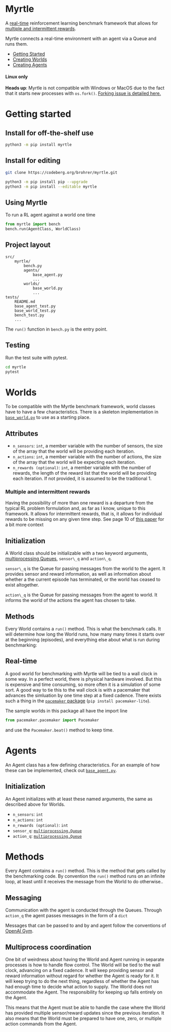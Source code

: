 # Myrtle
A [real-time](#real-time) reinforcement learning benchmark framework that allows for
[multiple and intermittent rewards](#multiple-and-intermittent-rewards).

Myrtle connects a real-time environment with an agent via a Queue and runs them.

- [Getting Started](#getting-started)
- [Creating Worlds](#worlds)
- [Creating Agents](#agents)

#### Linux only
**Heads up**: Myrtle is
not compatible
with Windows or MacOS due to the fact that it starts new
processes with `os.fork()`.
[Forking issue is detailed here.](https://docs.python.org/3/library/multiprocessing.html)

# Getting started

## Install for off-the-shelf use

```bash
python3 -m pip install myrtle
```

## Install for editing

```bash
git clone https://codeberg.org/brohrer/myrtle.git
```

```bash
python3 -m pip install pip --upgrade
python3 -m pip install --editable myrtle
```

## Using Myrtle

To run a RL agent against a world one time

```python
from myrtle import bench
bench.run(AgentClass, WorldClass)
```


## Project layout

```text
src/
    myrtle/
        bench.py
        agents/
            base_agent.py
            ...
        worlds/
            base_world.py
            ...
tests/
    README.md
    base_agent_test.py
    base_world_test.py
    bench_test.py
    ...
```

The `run()` function in `bench.py` is the entry point.

## Testing

Run the test suite with pytest.

```bash
cd myrtle
pytest
```

# Worlds

To be compatible with the Myrtle benchmark framework, world classes have to have a few
characteristics. There is a skeleton implementation in
[`base_world.py`](base_world.py)
to use as a starting place. 

## Attributes

- `n_sensors`: `int`, a member variable with the number of sensors, the size of
the array that the world will be providing each iteration.
- `n_actions`: `int`, a member variable with the number of actions, the size of
the array that the world will be expecting each iteration.
- `n_rewards (optional)`: `int`, a member variable with
the number of rewards, the length of
the reward list that the world will be providing each iteration. If not provided,
it is assumed to be the traditional 1.

### Multiple and intermittent rewards

Having the possibility of more than one reward is a departure
from the typical RL problem formulation and, as far as I know,
unique to this framework. It allows for intermittent rewards, that is,
it allows for individual rewards to be missing on any given time step.
See page 10 of [this paper](https://brandonrohrer.com/cartographer) for
a bit more context

## Initialization

A World class should be initializable with a two keyword arguments, 
[multiprocessing Queues](
https://docs.python.org/3/library/multiprocessing.html#multiprocessing.Queue),
`sensor\_q` and `action\_q`.

`sensor\_q` is the Queue for passing messages from the world to the agent.
It provides sensor and reward information, as well as information about whether
a the current episode has terminated, or the world has ceased to exist altogether.

`action\_q` is the Queue for passing messages from the agent to world.
It informs the world of the actions the agent has chosen to take.

## Methods

Every World contains a `run()` method. This is what the benchmark calls.
It will determine how long the World runs, how many many times it starts over at
the beginning (episodes), and everything else about what is run during benchmarking:

## Real-time

A good world for benchmarking with Myrtle will be tied to a wall clock
in some way. In a perfect world, there is physical hardware involved.
But this is expensive and time consuming, so more often it is a simulation
of some sort. A good way to tie this to the wall clock is with a
pacemaker that advances the simluation by one time step at a fixed cadence.
There exists such a thing in the
[`pacemaker` package](https://github.com/brohrer/pacemaker)
(`pip install pacemaker-lite`).

The sample worlds in this package all have the import line

```python
from pacemaker.pacemaker import Pacemaker
```

and use the `Pacemaker.beat()` method to keep time. 

# Agents

An Agent class has a few defining characteristics. For an example of how
these can be implemented, check out
[`base_agent.py`](https://codeberg.org/brohrer/myrtle/src/branch/main/src/myrtle/agents/base_agent.py).

## Initialization
An Agent initializes with at least these named arguments, the same as 
described above for Worlds.

- `n_sensors`: `int`
- `n_actions`: `int`
- `n_rewards (optional)`: `int`
- `sensor_q`: [`multiprocessing.Queue`](
    https://docs.python.org/3/library/multiprocessing.html#multiprocessing.Queue)
- `action_q`: [`multiprocessing.Queue`](
    https://docs.python.org/3/library/multiprocessing.html#multiprocessing.Queue)

# Methods

Every Agent contains a `run()` method. This is the method that gets
called by the benchmarking code.
By convention the `run()` method runs on an infinite loop, at least until it
receives the message from the World to do otherwise..

## Messaging

Communication with the agent is conducted through the Queues.
Through `action_q`
the agent passes messages in the form of a `dict` 

Messages that can be passed to and by and agent follow the conventions
 of [OpenAI Gym](https://github.com/openai/gym). 



## Multiprocess coordination

One bit of weirdness about having the World and Agent running in separate
processes is how to handle flow control. The World will be tied to the wall clock,
advancing on a fixed cadence. It will keep providing sensor and reward
information without regard for whether the Agent is ready for it.
It will keep trying to do the next thing, regardless of whether the Agent
has had enough time to decide what action to supply. The World
does not accommodate the Agent. The responsibility for keeping up falls
entirely on the Agent.

This means that the Agent must be able to handle the case where
the World has provided multiple sensor/reward updates since
the previous iteration. It also means that the World must be prepared to have 
one, zero, or multiple action commands from the Agent.

